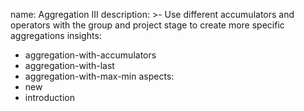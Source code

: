 name: Aggregation III
description: >-
  Use different accumulators and operators with the group and project stage to
  create more specific aggregations
insights:
  - aggregation-with-accumulators
  - aggregation-with-last
  - aggregation-with-max-min
aspects:
  - new
  - introduction
